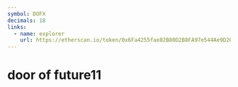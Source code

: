 ```yaml
---
symbol: DOFX
decimals: 18
links:
  - name: explorer
    url: https://etherscan.io/token/0x6Fa4255fae82B80D2B8FA97e544Ae9D20456b29a
---
```


# door of future11
